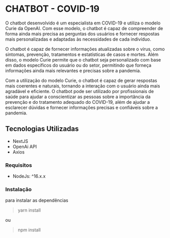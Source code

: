 # CHATBOT - COVID-19

O chatbot desenvolvido é um especialista em COVID-19 e utiliza o modelo Curie da OpenAI. Com esse modelo, o chatbot é capaz de compreender de forma ainda mais precisa as perguntas dos usuários e fornecer respostas mais personalizadas e adaptadas às necessidades de cada indivíduo.

O chatbot é capaz de fornecer informações atualizadas sobre o vírus, como sintomas, prevenção, tratamentos e estatísticas de casos e mortes. Além disso, o modelo Curie permite que o chatbot seja personalizado com base em dados específicos do usuário ou do setor, permitindo que forneça informações ainda mais relevantes e precisas sobre a pandemia.

Com a utilização do modelo Curie, o chatbot é capaz de gerar respostas mais coerentes e naturais, tornando a interação com o usuário ainda mais agradável e eficiente. O chatbot pode ser utilizado por profissionais de saúde para ajudar a conscientizar as pessoas sobre a importância da prevenção e do tratamento adequado do COVID-19, além de ajudar a esclarecer dúvidas e fornecer informações precisas e confiáveis sobre a pandemia.

## Tecnologias Utilizadas

- NextJS
- OpenAi API
- Axios

### Requisitos

- NodeJs: ^16.x.x

### Instalação

para instalar as dependências

> yarn install

ou

> npm install
